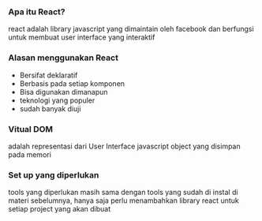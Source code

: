 ### Apa itu React?

react adalah library javascript yang dimaintain oleh facebook dan berfungsi untuk membuat user interface yang interaktif

### Alasan menggunakan React

- Bersifat deklaratif
- Berbasis pada setiap komponen
- Bisa digunakan dimanapun
- teknologi yang populer
- sudah banyak diuji

### Vitual DOM

adalah representasi dari User Interface javascript object yang disimpan pada memori

### Set up yang diperlukan

tools yang diperlukan masih sama dengan tools yang sudah di instal di materi sebelumnya, hanya saja perlu menambahkan library react untuk setiap project yang akan dibuat